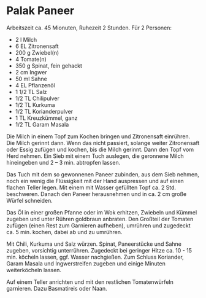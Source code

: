 Palak Paneer
============

Arbeitszeit ca. 45 Mionuten, Ruhezeit 2 Stunden. Für 2 Personen:

 * 2 l Milch
 * 6 EL Zitronensaft
 * 200 g Zwiebel(n)
 * 4 Tomate(n)
 * 350 g Spinat, fein gehackt
 * 2 cm Ingwer
 * 50 ml Sahne
 * 4 EL Pflanzenöl
 * 1 1/2 TL Salz
 * 1/2 TL Chilipulver
 * 1/2 TL Kurkuma
 * 1/2 TL Korianderpulver
 * 1 TL Kreuzkümmel, ganz
 * 1/2 TL Garam Masala

Die Milch in einem Topf zum Kochen bringen und Zitronensaft einrühren. Die Milch gerinnt dann. Wenn das nicht passiert, solange weiter Zitronensaft oder Essig zufügen und kochen, bis die Milch gerinnt. Dann den Topf vom Herd nehmen. Ein Sieb mit einem Tuch auslegen, die geronnene Milch hineingeben und 2 – 3 min. abtropfen lassen.

Das Tuch mit dem so gewonnenen Paneer zubinden, aus dem Sieb nehmen, noch ein wenig die Flüssigkeit mit der Hand auspressen und auf einen flachen Teller legen. Mit einem mit Wasser gefüllten Topf ca. 2 Std. beschweren. Danach den Paneer herausnehmen und in ca. 2 cm große Würfel schneiden.

Das Öl in einer großen Pfanne oder im Wok erhitzen, Zwiebeln und Kümmel zugeben und unter Rühren goldbraun anbraten. Den Großteil der Tomaten zufügen (einen Rest zum Garnieren aufheben), umrühren und zugedeckt ca. 5 min. kochen, dabei ab und zu umrühren.

Mit Chili, Kurkuma und Salz würzen. Spinat, Paneerstücke und Sahne zugeben, vorsichtig unterrühren. Zugedeckt bei geringer Hitze ca. 10 - 15 min. köcheln lassen, ggf. Wasser nachgießen. Zum Schluss Koriander, Garam Masala und Ingwerstreifen zugeben und einige Minuten weiterköcheln lassen.

Auf einem Teller anrichten und mit den restlichen Tomatenwürfeln garnieren. Dazu Basmatireis oder Naan.